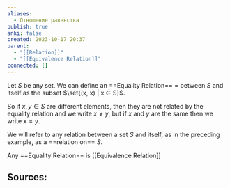 ```yaml
---
aliases:
  - Отношение равенства
publish: true
anki: false
created: 2023-10-17 20:37
parent:
  - "[[Relation]]"
  - "[[Equivalence Relation]]"
connected: []
---
```

Let $S$ be any set. We can define an ==Equality Relation== $=$ between $S$ and itself as the subset $\set{(x, x) | x ∈ S}$.

So if $x, y ∈ S$ are different elements, then they are not related by the equality relation and we write $x  \neq y$, but if $x$ and $y$ are the same then we write $x = y$.

We will refer to any relation between a set $S$ and itself, as in the preceding example, as a ==relation on== $S$.

Any ==Equality Relation== is [[Equivalence Relation]]








**Sources:**
- 

